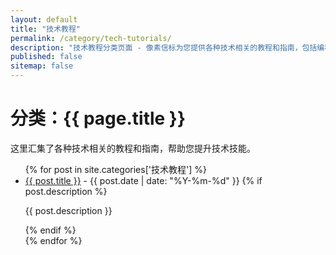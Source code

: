 ```yaml
---
layout: default
title: "技术教程"
permalink: /category/tech-tutorials/
description: "技术教程分类页面 - 像素信标为您提供各种技术相关的教程和指南，包括编程、脚本、自动化等技术内容。"
published: false
sitemap: false
---
```


<h1>分类：{{ page.title }}</h1>

<p>这里汇集了各种技术相关的教程和指南，帮助您提升技术技能。</p>

<ul>
{% for post in site.categories['技术教程'] %}
  <li>
    <a href="{{ post.url | relative_url }}">{{ post.title }}</a>
    <span> - {{ post.date | date: "%Y-%m-%d" }}</span>
    {% if post.description %}
    <p>{{ post.description }}</p>
    {% endif %}
  </li>
{% endfor %}
</ul>